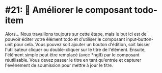 # \#21: 💪 Améliorer le composant todo-item

Alors... Nous travaillons toujours sur cette étape, mais le but ici est de pouvoir éditer votre élément todo et d'utiliser le composant input-button-unit pour cela. Vous pouvez soit ajouter un bouton d'édition, soit laisser l'utilisateur cliquer ou double-cliquer sur le titre de l'élément. Ensuite, l'élément simple peut être remplacé \(avec \*ngIf\) par le composant réutilisable. Vous devez passer le titre en tant qu'entrée et capturer l'événement de soumission pour mettre à jour le titre.


